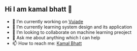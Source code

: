 ## Hi I am kamal bhatt 👋
- 🔭 I’m currently working on [Vujade](https://www.linkedin.com/company/vuja-de-la)
- 🌱 I’m currently learning system design and its application 
- 👯 I’m looking to collaborate on machine learning preoject
- 💬 Ask me about anything which I can help
- 📫 How to reach me: [Kamal Bhatt](https://www.linkedin.com/in/kamal-bhatt-a0968360/)
